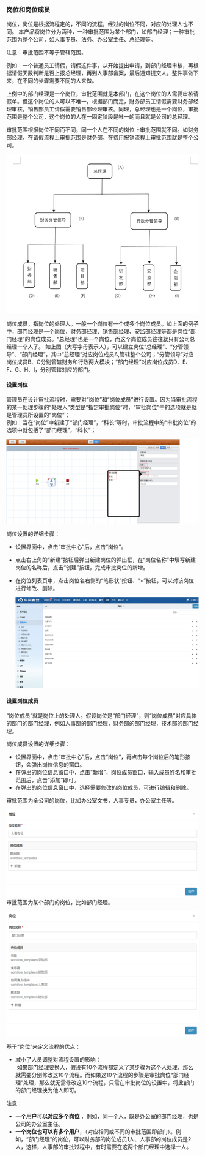 ### 岗位和岗位成员
岗位，岗位是根据流程定的，不同的流程，经过的岗位不同，对应的处理人也不同。 本产品将岗位分为两种，一种审批范围为某个部门，如部门经理；一种审批范围为整个公司，如人事专员、法务、办公室主任、总经理等。

注意：审批范围不等于管辖范围。

例如：一个普通员工请假，请假这件事，从开始提出申请，到部门经理审核，再根据请假天数判断是否上报总经理，再到人事部备案，最后通知提交人。整件事做下来，在不同的步骤需要不同的人来做。

上例中的部门经理是一个岗位，审批范围就是本部门，在这个岗位的人需要审核请假单。但这个岗位的人可以不唯一，根据部门而定，财务部员工请假需要财务部经理审核，销售部员工请假需要销售部经理审核。同理，总经理也是一个岗位，审批范围是整个公司，这个岗位的人在一固定阶段是唯一的而且就是公司的总经理。

审批范围根据岗位不同而不同，同一个人在不同的岗位上审批范围就不同。如财务部经理，在请假流程上审批范围是财务部，在费用报销流程上审批范围就是整个公司。

![](images/组织架构.png)

岗位成员，指岗位的处理人。一般一个岗位有一个或多个岗位成员。如上面的例子中，部门经理是一个岗位，财务部经理、销售部经理、安监部经理等都是岗位“部门经理”的岗位成员。“总经理”也是一个岗位，而这个岗位成员往往就只有公司总经理一个人了。
如上图（大写字母表示人），可以建立岗位“总经理”、“分管领导”、“部门经理”，其中“总经理”对应岗位成员A,管辖整个公司；“分管领导”对应岗位成员B、C分别管辖财务和行政两大模块；“部门经理”对应岗位成员D、E、F、G、H、I，分别管辖对应的部门。

#### 设置岗位
管理员在设计审批流程时，需要对“岗位”和“岗位成员”进行设置。因为当审批流程的某一处理步骤的“处理人”类型是“指定审批岗位”时，“审批岗位”中的选项就是就是管理员所设置的“岗位”；<br>
例如：当在“岗位”中新建了“部门经理”，“科长”等时，审批流程中的“审批岗位”的选项中就包括了“部门经理”，“科长”；
   
   ![](images/岗位004.png)

 岗位设置的详细步骤：
 - 设置界面中，点击“审批中心”后，点击“岗位”。
 - 点击右上角的“新建”按钮后弹出新建岗位的弹出框，在“岗位名称”中填写新建岗位的名称后，点击“创建”按钮，完成审批岗位的新增。
 -  在岗位列表页中，点击岗位名右侧的“笔形状”按钮、“×”按钮，可以对该岗位进行修改、删除。
   
     ![](images/岗位1.png)

#### 设置岗位成员
“岗位成员”就是岗位上的处理人。假设岗位是“部门经理”，则“岗位成员”对应具体的部门的部门经理，例如人事部的部门经理，财务部的部门经理，技术部的部门经理。
   
 岗位成员设置的详细步骤：
 - 设置界面中，点击“审批中心”后，点击“岗位”，再点击每个岗位后的笔形按钮，会弹出岗位信息的窗口。
 - 在弹出的岗位信息窗口中，点击“新增”，岗位成员窗口，输入成员姓名和审批范围后，点击“添加”即可。
 - 在弹出的岗位信息窗口中，选择需要修改的岗位成员，可进行编辑和删除。
 
 审批范围为全公司的岗位，比如办公室文书，人事专员，办公室主任等。   
   
   ![](images/岗位2.png)
 审批范围为某个部门的岗位，比如部门经理。  
   
   ![](images/岗位3.png)

 基于“岗位”来定义流程的优点：
 - 减小了人员调整对流程设置的影响：<br>
  如果部门经理要换人，假设有10个流程都定义了某步骤为这个人处理，那么就需要分别修改这10个流程。而如果这10个流程的步骤是审批岗位“部门经理”处理，那么就无需修改这10个流程，只需在审批岗位的设置中，将此部门的部门经理换为他人即可。
 
 注意：

- **一个用户可以对应多个岗位** ，例如，同一个人，既是办公室的部门经理，也是公司的办公室主任。
- **一个岗位也可以有多个用户**，（对应相同或不同的审批范围即部门）。例如，“部门经理”的岗位，可以财务部的岗位成员1人、人事部的岗位成员是2人，这样，人事部的审批过程中，有时需要在这两个部门经理中选择一人。

